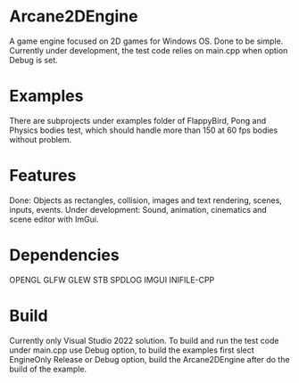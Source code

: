 # Arcane2DEngine
A game engine focused on 2D games for Windows OS. Done to be simple.
Currently under development, the test code relies on main.cpp when option Debug is set.

# Examples
There are subprojects under examples folder of FlappyBird, Pong and Physics bodies test, which should handle more than 150 at 60 fps bodies without problem.

# Features
Done: Objects as rectangles, collision, images and text rendering, scenes, inputs, events.
Under development: Sound, animation, cinematics and scene editor with ImGui.

# Dependencies
OPENGL
GLFW
GLEW
STB
SPDLOG
IMGUI
INIFILE-CPP

# Build
Currently only Visual Studio 2022 solution. To build and run the test code under main.cpp use Debug option, to build the examples first slect EngineOnly Release or Debug option, build the Arcane2DEngine after do the build of the example.
